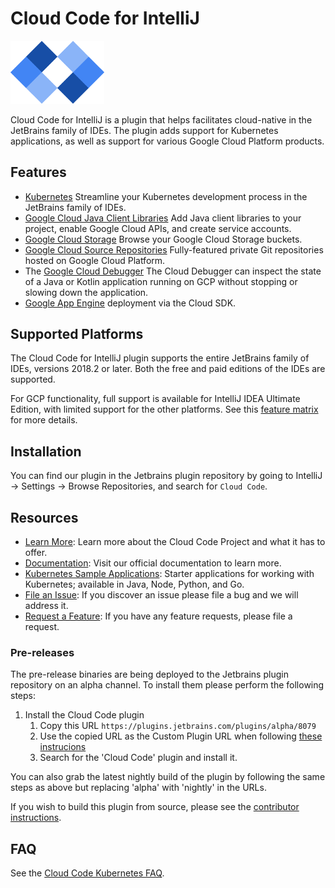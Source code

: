 # Cloud Code for IntelliJ 
<img src="docs/images/cloud_code.png" alt="Cloud Code" width="150" />

Cloud Code for IntelliJ is a plugin that helps facilitates cloud-native in the JetBrains 
family of IDEs. The plugin adds support for Kubernetes applications, as well as support for various
Google Cloud Platform products.

## Features

* [Kubernetes](https://github.com/GoogleCloudPlatform/google-cloud-intellij/tree/master/kubernetes) Streamline your Kubernetes development process in the JetBrains family of IDEs.
* [Google Cloud Java Client Libraries](https://cloud.google.com/tools/intellij/docs/client-libraries) 
  Add Java client libraries to your project, enable Google Cloud APIs, and create service accounts.
* [Google Cloud Storage](https://cloud.google.com/storage/) 
  Browse your Google Cloud Storage buckets.
* [Google Cloud Source Repositories](https://cloud.google.com/tools/cloud-repositories/) 
  Fully-featured private Git repositories hosted on Google Cloud Platform.
* The [Google Cloud Debugger](https://cloud.google.com/tools/cloud-debugger/) 
  The Cloud Debugger can inspect the state of a Java or Kotlin application running on 
  GCP without stopping or slowing down the application.
* [Google App Engine](https://cloud.google.com/appengine/docs/) deployment via the Cloud SDK.

## Supported Platforms

The Cloud Code for IntelliJ plugin supports the entire JetBrains family of IDEs, versions 2018.2 or 
later. Both the free and paid editions of the
IDEs are supported. 

For GCP functionality, full support is available for IntelliJ IDEA Ultimate Edition, with limited
support for the other platforms. See this [feature matrix](docs/gcp-feature-matrix.md) 
for more details.

## Installation

You can find our plugin in the Jetbrains plugin repository by going to IntelliJ -> Settings -> Browse Repositories, and search for `Cloud Code`. 

## Resources
* [Learn More](https://cloud.google.com/code): Learn more about the Cloud Code Project and what it has to offer.
* [Documentation](https://cloud.google.com/code/docs/intellij/): Visit our official documentation to learn more.
* [Kubernetes Sample Applications](https://github.com/GoogleCloudPlatform/cloud-code-samples): Starter applications for working with Kubernetes; available in Java, Node, Python, and Go.
* [File an Issue](https://github.com/GoogleCloudPlatform/google-cloud-intellij/issues): If you discover an issue please file a bug and we will address it. 
* [Request a Feature](https://github.com/GoogleCloudPlatform/google-cloud-intellij/issues): If you have any feature requests, please file a request.

### Pre-releases 

The pre-release binaries are being deployed to the Jetbrains plugin repository on an alpha
channel. To install them please perform the following steps:

1. Install the Cloud Code plugin
    1. Copy this URL `https://plugins.jetbrains.com/plugins/alpha/8079`
    1. Use the copied URL as the Custom Plugin URL when following [these instrucions](https://www.jetbrains.com/idea/help/managing-enterprise-plugin-repositories.html)
    1. Search for the 'Cloud Code' plugin and install it.

You can also grab the latest nightly build of the plugin by following the same steps as above but 
replacing 'alpha' with 'nightly' in the URLs.

If you wish to build this plugin from source, please see the
[contributor instructions](https://github.com/GoogleCloudPlatform/google-cloud-intellij/blob/master/CONTRIBUTING.md).

## FAQ

See the [Cloud Code Kubernetes FAQ](kubernetes/docs/faq.md).
